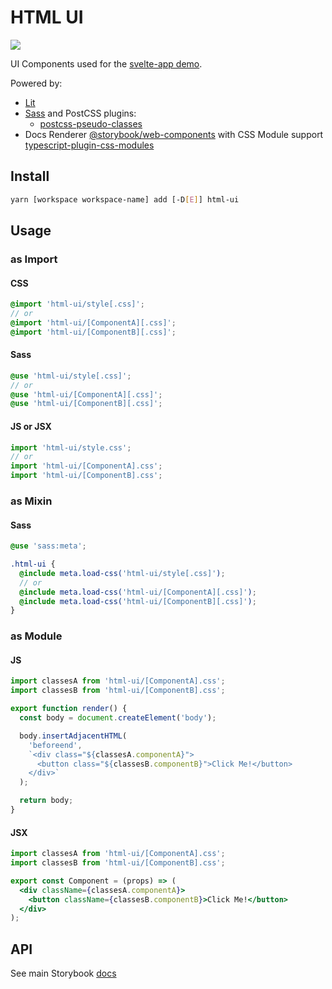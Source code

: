 # HTML UI

[<img src="https://codecov.io/gh/psychobolt/vite-storybook-boilerplate/branch/main/graph/badge.svg?flag=html-ui">](https://codecov.io/gh/psychobolt/vite-storybook-boilerplate/tree/main/packages/html-ui)

UI Components used for the [svelte-app demo](https://github.com/psychobolt/vite-storybook-boilerplate/tree/main/apps/svelte-app).

Powered by:

- [Lit](https://lit.dev)
- [Sass](https://sass-lang.com) and PostCSS plugins:
  - [postcss-pseudo-classes](https://www.npmjs.com/package/postcss-pseudo-classes)
- Docs Renderer [@storybook/web-components](https://www.npmjs.com/package/@storybook/web-components) with CSS Module support [typescript-plugin-css-modules](https://github.com/mrmckeb/typescript-plugin-css-modules)

## Install

```sh
yarn [workspace workspace-name] add [-D[E]] html-ui
```

## Usage

### as Import

#### CSS

```scss
@import 'html-ui/style[.css]';
// or
@import 'html-ui/[ComponentA][.css]';
@import 'html-ui/[ComponentB][.css]';
```

#### Sass

```scss
@use 'html-ui/style[.css]';
// or
@use 'html-ui/[ComponentA][.css]';
@use 'html-ui/[ComponentB][.css]';
```

#### JS or JSX

```js
import 'html-ui/style.css';
// or
import 'html-ui/[ComponentA].css';
import 'html-ui/[ComponentB].css';
```

### as Mixin

#### Sass

```scss
@use 'sass:meta';

.html-ui {
  @include meta.load-css('html-ui/style[.css]');
  // or
  @include meta.load-css('html-ui/[ComponentA][.css]');
  @include meta.load-css('html-ui/[ComponentB][.css]');
}
```

### as Module

#### JS

```js
import classesA from 'html-ui/[ComponentA].css';
import classesB from 'html-ui/[ComponentB].css';

export function render() {
  const body = document.createElement('body');

  body.insertAdjacentHTML(
    'beforeend',
    `<div class="${classesA.componentA}">
      <button class="${classesB.componentB}">Click Me!</button>
    </div>`
  );

  return body;
}
```

#### JSX

```jsx
import classesA from 'html-ui/[ComponentA].css';
import classesB from 'html-ui/[ComponentB].css';

export const Component = (props) => (
  <div className={classesA.componentA}>
    <button className={classesB.componentB}>Click Me!</button>
  </div>
);
```

## API

See main Storybook [docs](https://main--642f32dc32967ec57a93be46.chromatic.com/?path=/docs/readme--docs)
